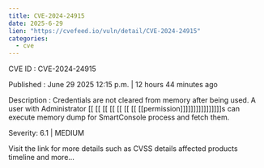 ```yaml
---
title: CVE-2024-24915
date: 2025-6-29
lien: "https://cvefeed.io/vuln/detail/CVE-2024-24915"
categories:
  - cve
---
```


CVE ID : CVE-2024-24915

Published :  June 29
2025
12:15 p.m. | 12 hours
44 minutes ago

Description : Credentials are not cleared from memory after being used. A user with Administrator  [[ [[ [[ [[ [[ [[ [[ [[permission]]]]]]]]]]]]]]]]s can execute memory dump for SmartConsole process and fetch them.

Severity: 6.1 | MEDIUM

Visit the link for more details
such as CVSS details
affected products
timeline
and more...
